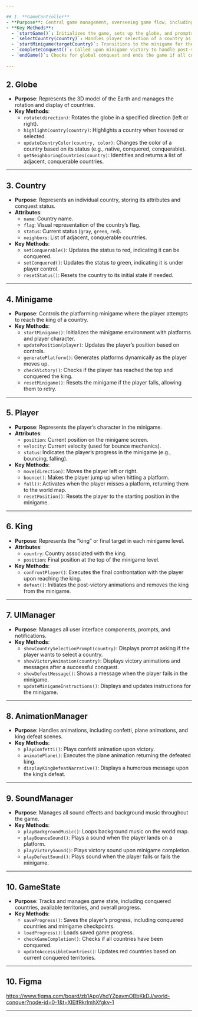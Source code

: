 ```yaml
---

## 1. **GameController**
- **Purpose**: Central game management, overseeing game flow, including navigation between the world map, minigames, and animations.
- **Key Methods**:
  - `startGame()`: Initializes the game, sets up the globe, and prompts the player to select a native country.
  - `selectCountry(country)`: Handles player selection of a country as a native or to conquer.
  - `startMinigame(targetCountry)`: Transitions to the minigame for the selected country.
  - `completeConquest()`: Called upon minigame victory to handle post-victory animations and update conquered countries.
  - `endGame()`: Checks for global conquest and ends the game if all countries are conquered.
 
---
```


## 2. **Globe**

- **Purpose**: Represents the 3D model of the Earth and manages the rotation and display of countries.
- **Key Methods**:
  - `rotate(direction)`: Rotates the globe in a specified direction (left or right).
  - `highlightCountry(country)`: Highlights a country when hovered or selected.
  - `updateCountryColor(country, color)`: Changes the color of a country based on its status (e.g., native, conquered, conquerable).
  - `getNeighboringCountries(country)`: Identifies and returns a list of adjacent, conquerable countries.

---

## 3. **Country**

- **Purpose**: Represents an individual country, storing its attributes and conquest status.
- **Attributes**:
  - `name`: Country name.
  - `flag`: Visual representation of the country’s flag.
  - `status`: Current status (`gray`, `green`, `red`).
  - `neighbors`: List of adjacent, conquerable countries.
- **Key Methods**:
  - `setConquerable()`: Updates the status to red, indicating it can be conquered.
  - `setConquered()`: Updates the status to green, indicating it is under player control.
  - `resetStatus()`: Resets the country to its initial state if needed.

---

## 4. **Minigame**

- **Purpose**: Controls the platforming minigame where the player attempts to reach the king of a country.
- **Key Methods**:
  - `startMinigame()`: Initializes the minigame environment with platforms and player character.
  - `updatePosition(player)`: Updates the player’s position based on controls.
  - `generatePlatform()`: Generates platforms dynamically as the player moves up.
  - `checkVictory()`: Checks if the player has reached the top and conquered the king.
  - `resetMinigame()`: Resets the minigame if the player falls, allowing them to retry.

---

## 5. **Player**

- **Purpose**: Represents the player’s character in the minigame.
- **Attributes**:
  - `position`: Current position on the minigame screen.
  - `velocity`: Current velocity (used for bounce mechanics).
  - `status`: Indicates the player’s progress in the minigame (e.g., bouncing, falling).
- **Key Methods**:
  - `move(direction)`: Moves the player left or right.
  - `bounce()`: Makes the player jump up when hitting a platform.
  - `fall()`: Activates when the player misses a platform, returning them to the world map.
  - `resetPosition()`: Resets the player to the starting position in the minigame.

---

## 6. **King**

- **Purpose**: Represents the “king” or final target in each minigame level.
- **Attributes**:
  - `country`: Country associated with the king.
  - `position`: Final position at the top of the minigame level.
- **Key Methods**:
  - `confrontPlayer()`: Executes the final confrontation with the player upon reaching the king.
  - `defeat()`: Initiates the post-victory animations and removes the king from the minigame.

---

## 7. **UIManager**

- **Purpose**: Manages all user interface components, prompts, and notifications.
- **Key Methods**:
  - `showCountrySelectionPrompt(country)`: Displays prompt asking if the player wants to select a country.
  - `showVictoryAnimation(country)`: Displays victory animations and messages after a successful conquest.
  - `showDefeatMessage()`: Shows a message when the player fails in the minigame.
  - `updateMinigameInstructions()`: Displays and updates instructions for the minigame.

---

## 8. **AnimationManager**

- **Purpose**: Handles animations, including confetti, plane animations, and king defeat scenes.
- **Key Methods**:
  - `playConfetti()`: Plays confetti animation upon victory.
  - `animatePlane()`: Executes the plane animation returning the defeated king.
  - `displayKingDefeatNarrative()`: Displays a humorous message upon the king’s defeat.

---

## 9. **SoundManager**

- **Purpose**: Manages all sound effects and background music throughout the game.
- **Key Methods**:
  - `playBackgroundMusic()`: Loops background music on the world map.
  - `playBounceSound()`: Plays a sound when the player lands on a platform.
  - `playVictorySound()`: Plays victory sound upon minigame completion.
  - `playDefeatSound()`: Plays sound when the player falls or fails the minigame.

---

## 10. **GameState**

- **Purpose**: Tracks and manages game state, including conquered countries, available territories, and overall progress.
- **Key Methods**:
  - `saveProgress()`: Saves the player’s progress, including conquered countries and minigame checkpoints.
  - `loadProgress()`: Loads saved game progress.
  - `checkGameCompletion()`: Checks if all countries have been conquered.
  - `updateAccessibleCountries()`: Updates red countries based on current conquered territories.

---

## 10. **Figma**

https://www.figma.com/board/zb1ApgVhdYZpavmOBbKkDJ/world-conquer?node-id=0-1&t=XIElfRkrlmhXfgkv-1

---
